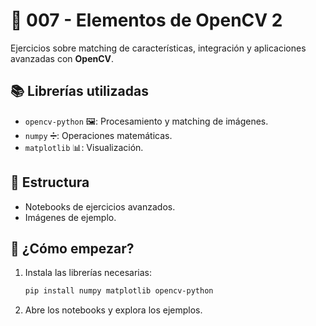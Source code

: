 # 📁 007 - Elementos de OpenCV 2

Ejercicios sobre matching de características, integración y aplicaciones avanzadas con **OpenCV**.

## 📚 Librerías utilizadas
- `opencv-python` 🖼️: Procesamiento y matching de imágenes.
- `numpy` ➗: Operaciones matemáticas.
- `matplotlib` 📊: Visualización.

## 📂 Estructura
- Notebooks de ejercicios avanzados.
- Imágenes de ejemplo.

## 🚀 ¿Cómo empezar?
1. Instala las librerías necesarias:
   ```bash
   pip install numpy matplotlib opencv-python
   ```
2. Abre los notebooks y explora los ejemplos.
